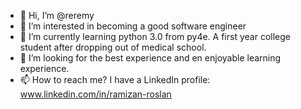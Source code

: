 - 👋 Hi, I’m @reremy
- 👀 I’m interested in becoming a good software engineer
- 🌱 I’m currently learning python 3.0 from py4e. A first year college student after dropping out of medical school.
- 💞️ I’m looking for the best experience and en enjoyable learning experience.
- 📫 How to reach me? I have a LinkedIn profile: www.linkedin.com/in/ramizan-roslan

<!---
reremy/reremy is a ✨ special ✨ repository because its `README.md` (this file) appears on your GitHub profile.
You can click the Preview link to take a look at your changes.
--->
